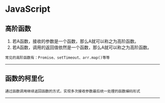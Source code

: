 # JavaScript
## 高阶函数
1. 若A函数，接收的参数是一个函数，那么A就可以称之为高阶函数。
2. 若A函数，调用的返回值依然是一个函数，那么A就可以称之为高阶函数。

`常见的高阶函数有：Promise、setTimeout、arr.map()等等`

---
## 函数的柯里化
`通过函数调用继续返回函数的方式，实现多次接收参数最后统一处理的函数编码形式`

---